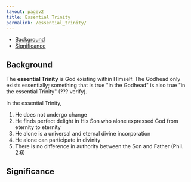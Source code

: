 ```yaml
---
layout: pagev2
title: Essential Trinity
permalink: /essential_trinity/
---
```

- [Background](#background)
- [Significance](#significance)

## Background

The **essential Trinity** is God existing within Himself. The Godhead only exists essentially; something that is true "in the Godhead" is also true "in the essential Trinity" (??? verify). 

In the essential Trinity,
1. He does not undergo change
2. He finds perfect delight in His Son who alone expressed God from eternity to eternity
3. He alone is a universal and eternal divine incorporation
4. He alone can participate in divinity
5. There is no difference in authority between the Son and Father (Phil. 2:6)

## Significance
